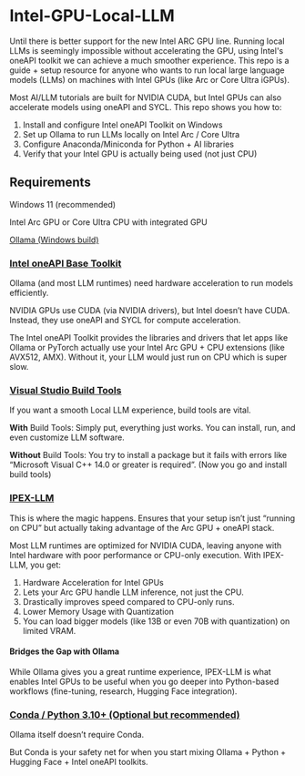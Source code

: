 # Intel-GPU-Local-LLM
Until there is better support for the new Intel ARC GPU line. Running local LLMs is seemingly impossible without accelerating the GPU, using Intel's oneAPI toolkit we can achieve a much smoother experience. 
This repo is a guide + setup resource for anyone who wants to run local large language models (LLMs) on machines with Intel GPUs (like Arc or Core Ultra iGPUs).

Most AI/LLM tutorials are built for NVIDIA CUDA, but Intel GPUs can also accelerate models using oneAPI and SYCL. This repo shows you how to:

1. Install and configure Intel oneAPI Toolkit on Windows
2. Set up Ollama to run LLMs locally on Intel Arc / Core Ultra
3. Configure Anaconda/Miniconda for Python + AI libraries
4. Verify that your Intel GPU is actually being used (not just CPU)

##  Requirements

Windows 11 (recommended)

Intel Arc GPU or Core Ultra CPU with integrated GPU

[Ollama (Windows build)](https://ollama.com/)


### [Intel oneAPI Base Toolkit](https://www.intel.com/content/www/us/en/developer/tools/oneapi/base-toolkit-download.html)
Ollama (and most LLM runtimes) need hardware acceleration to run models efficiently.

NVIDIA GPUs use CUDA (via NVIDIA drivers), but Intel doesn’t have CUDA. Instead, they use oneAPI and SYCL for compute acceleration.

The Intel oneAPI Toolkit provides the libraries and drivers that let apps like Ollama or PyTorch actually use your Intel Arc GPU + CPU extensions (like AVX512, AMX).
Without it, your LLM would just run on CPU which is super slow.

### [Visual Studio Build Tools](https://visualstudio.microsoft.com/insiders/) 
If you want a smooth Local LLM experience, build tools are vital. 

   __With__ Build Tools: Simply put, everything just works. You can install, run, and even customize LLM software.

   __Without__ Build Tools: You try to install a package but it fails with errors like “Microsoft Visual C++ 14.0 or greater is required”. (Now you go and install build tools)
   
### [IPEX-LLM](https://github.com/intel/ipex-llm/releases) 
This is where the magic happens. 
Ensures that your setup isn’t just “running on CPU” but actually taking advantage of the Arc GPU + oneAPI stack.

Most LLM runtimes are optimized for NVIDIA CUDA, leaving anyone with Intel hardware with poor performance or CPU-only execution.
With IPEX-LLM, you get:

1. Hardware Acceleration for Intel GPUs
2. Lets your Arc GPU handle LLM inference, not just the CPU.
3. Drastically improves speed compared to CPU-only runs.
4. Lower Memory Usage with Quantization
5. You can load bigger models (like 13B or even 70B with quantization) on limited VRAM.

#### Bridges the Gap with Ollama

While Ollama gives you a great runtime experience, IPEX-LLM is what enables Intel GPUs to be useful when you go deeper into Python-based workflows (fine-tuning, research, Hugging Face integration).

### [Conda / Python 3.10+ (Optional but recommended)](https://www.anaconda.com/download) 
Ollama itself doesn’t require Conda.

But Conda is your safety net for when you start mixing Ollama + Python + Hugging Face + Intel oneAPI toolkits.



